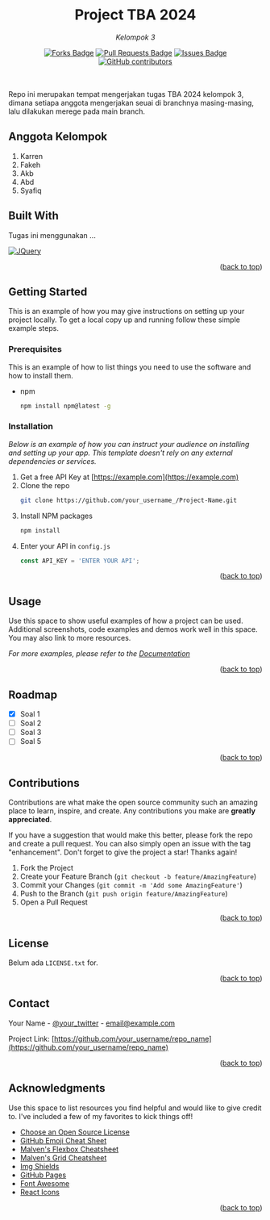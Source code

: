 <h1 align="center"> Project TBA 2024</h1>
<p align="center"><i>Kelompok 3</i></p>
<div align="center">

<a href="https://github.com/SyafiqMSI/Project-TBA/network/members"><img src="https://img.shields.io/github/forks/SyafiqMSI/Project-TBA" alt="Forks Badge"/></a>
<a href="https://github.com/SyafiqMSI/Project-TBA/pulls"><img src="https://img.shields.io/github/issues-pr/SyafiqMSI/Project-TBA" alt="Pull Requests Badge"/></a>
<a href="https://github.com/SyafiqMSI/Project-TBA/issues"><img src="https://img.shields.io/github/issues/SyafiqMSI/Project-TBA" alt="Issues Badge"/></a>
<a href="https://github.com/SyafiqMSI/Project-TBA/graphs/contributors"><img alt="GitHub contributors" src="https://img.shields.io/github/contributors/SyafiqMSI/Project-TBA?color=2b9348"></a>

</div>
<br>

<br>
Repo ini merupakan tempat mengerjakan tugas TBA 2024 kelompok 3, dimana setiapa anggota mengerjakan seuai di branchnya masing-masing, lalu dilakukan merege pada main branch.

## Anggota Kelompok
1. Karren
2. Fakeh
3. Akb
4. Abd
5. Syafiq


## Built With

Tugas ini menggunakan ...

[![JQuery][JQuery.com]][JQuery-url]

<p align="right">(<a href="#readme-top">back to top</a>)</p>

<!-- GETTING STARTED -->
## Getting Started

This is an example of how you may give instructions on setting up your project locally.
To get a local copy up and running follow these simple example steps.

### Prerequisites

This is an example of how to list things you need to use the software and how to install them.
* npm
  ```sh
  npm install npm@latest -g
  ```

### Installation

_Below is an example of how you can instruct your audience on installing and setting up your app. This template doesn't rely on any external dependencies or services._

1. Get a free API Key at [https://example.com](https://example.com)
2. Clone the repo
   ```sh
   git clone https://github.com/your_username_/Project-Name.git
   ```
3. Install NPM packages
   ```sh
   npm install
   ```
4. Enter your API in `config.js`
   ```js
   const API_KEY = 'ENTER YOUR API';
   ```

<p align="right">(<a href="#readme-top">back to top</a>)</p>



<!-- USAGE EXAMPLES -->
## Usage

Use this space to show useful examples of how a project can be used. Additional screenshots, code examples and demos work well in this space. You may also link to more resources.

_For more examples, please refer to the [Documentation](https://example.com)_

<p align="right">(<a href="#readme-top">back to top</a>)</p>


<!-- ROADMAP -->
## Roadmap

- [x] Soal 1
- [ ] Soal 2
- [ ] Soal 3
- [ ] Soal 5

<p align="right">(<a href="#readme-top">back to top</a>)</p>



<!-- CONTRIBUTING -->
## Contributions

Contributions are what make the open source community such an amazing place to learn, inspire, and create. Any contributions you make are **greatly appreciated**.

If you have a suggestion that would make this better, please fork the repo and create a pull request. You can also simply open an issue with the tag "enhancement".
Don't forget to give the project a star! Thanks again!

1. Fork the Project
2. Create your Feature Branch (`git checkout -b feature/AmazingFeature`)
3. Commit your Changes (`git commit -m 'Add some AmazingFeature'`)
4. Push to the Branch (`git push origin feature/AmazingFeature`)
5. Open a Pull Request

<p align="right">(<a href="#readme-top">back to top</a>)</p>



<!-- LICENSE -->
## License

Belum ada `LICENSE.txt` for.

<p align="right">(<a href="#readme-top">back to top</a>)</p>



<!-- CONTACT -->
## Contact

Your Name - [@your_twitter](https://twitter.com/your_username) - email@example.com

Project Link: [https://github.com/your_username/repo_name](https://github.com/your_username/repo_name)

<p align="right">(<a href="#readme-top">back to top</a>)</p>



<!-- ACKNOWLEDGMENTS -->
## Acknowledgments

Use this space to list resources you find helpful and would like to give credit to. I've included a few of my favorites to kick things off!

* [Choose an Open Source License](https://choosealicense.com)
* [GitHub Emoji Cheat Sheet](https://www.webpagefx.com/tools/emoji-cheat-sheet)
* [Malven's Flexbox Cheatsheet](https://flexbox.malven.co/)
* [Malven's Grid Cheatsheet](https://grid.malven.co/)
* [Img Shields](https://shields.io)
* [GitHub Pages](https://pages.github.com)
* [Font Awesome](https://fontawesome.com)
* [React Icons](https://react-icons.github.io/react-icons/search)

<p align="right">(<a href="#readme-top">back to top</a>)</p>



<!-- MARKDOWN LINKS & IMAGES -->
[JQuery.com]: https://img.shields.io/badge/jQuery-0769AD?style=for-the-badge&logo=jquery&logoColor=white
[JQuery-url]: https://jquery.com 
[Python]: 
[Python-url]: 
